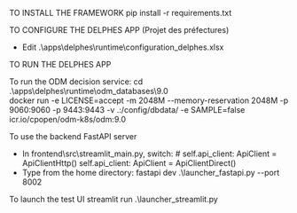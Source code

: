 TO INSTALL THE FRAMEWORK
pip install -r requirements.txt

TO CONFIGURE THE DELPHES APP (Projet des préfectures)
- Edit .\apps\delphes\runtime\configuration_delphes.xlsx

TO RUN THE DELPHES APP

To run the ODM decision service:
cd .\apps\delphes\runtime\odm_databases\9.0\
docker run -e LICENSE=accept -m 2048M --memory-reservation 2048M -p 9060:9060 -p 9443:9443 -v .:/config/dbdata/ -e SAMPLE=false icr.io/cpopen/odm-k8s/odm:9.0

To use the backend FastAPI server
- In frontend\src\streamlit_main.py, switch:
        # self.api_client: ApiClient = ApiClientHttp()
        self.api_client: ApiClient = ApiClientDirect()
- Type from the home directory:
fastapi dev .\launcher_fastapi.py --port 8002

To launch the test UI
streamlit run .\launcher_streamlit.py


